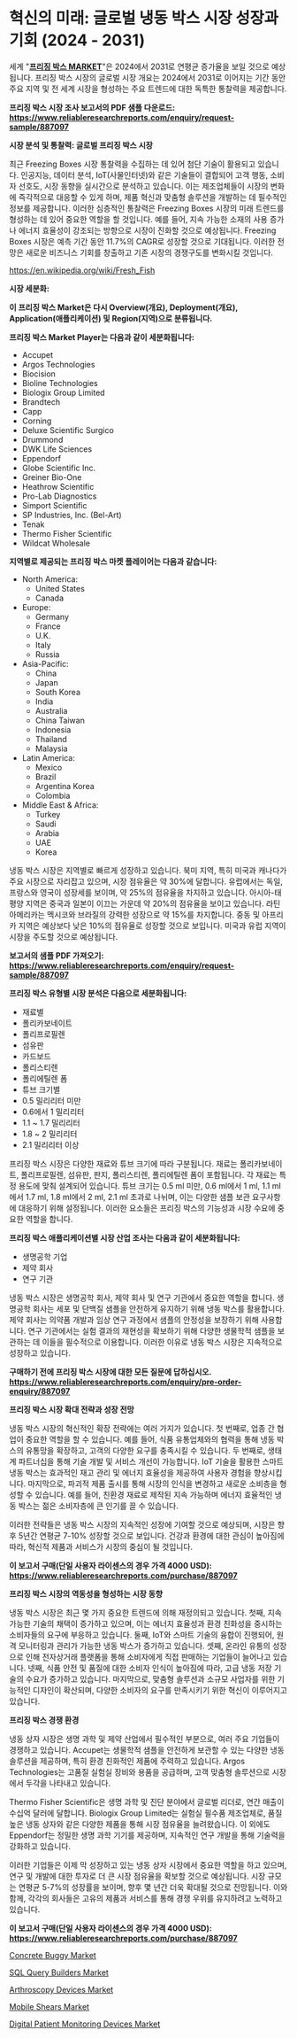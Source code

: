 <p><h1>혁신의 미래: 글로벌 냉동 박스 시장 성장과 기회 (2024 - 2031)</h1></p><p>세계 "<strong><a href="https://www.reliableresearchreports.com/freezing-boxes-r887097?utm_campaign=106&utm_medium=8&utm_source=Github&utm_content=ia&utm_term=22102024&utm_id=freezing-boxes">프리징 박스 MARKET</a></strong>"은 2024에서 2031로 연평균 증가율을 보일 것으로 예상됩니다. 프리징 박스 시장의 글로벌 시장 개요는 2024에서 2031로 이어지는 기간 동안 주요 지역 및 전 세계 시장을 형성하는 주요 트렌드에 대한 독특한 통찰력을 제공합니다.</p>
<p><strong>프리징 박스 시장 조사 보고서의 PDF 샘플 다운로드: <a href="https://www.reliableresearchreports.com/enquiry/request-sample/887097?utm_campaign=106&utm_medium=8&utm_source=Github&utm_content=ia&utm_term=22102024&utm_id=freezing-boxes">https://www.reliableresearchreports.com/enquiry/request-sample/887097</a></strong></p>
<p><strong>시장 분석 및 통찰력: 글로벌 프리징 박스 시장</strong></p>
<p><p>최근 Freezing Boxes 시장 통찰력을 수집하는 데 있어 첨단 기술이 활용되고 있습니다. 인공지능, 데이터 분석, IoT(사물인터넷)와 같은 기술들이 결합되어 고객 행동, 소비자 선호도, 시장 동향을 실시간으로 분석하고 있습니다. 이는 제조업체들이 시장의 변화에 즉각적으로 대응할 수 있게 하며, 제품 혁신과 맞춤형 솔루션을 개발하는 데 필수적인 정보를 제공합니다. 이러한 심층적인 통찰력은 Freezing Boxes 시장의 미래 트렌드를 형성하는 데 있어 중요한 역할을 할 것입니다. 예를 들어, 지속 가능한 소재의 사용 증가나 에너지 효율성이 강조되는 방향으로 시장이 진화할 것으로 예상됩니다. Freezing Boxes 시장은 예측 기간 동안 11.7%의 CAGR로 성장할 것으로 기대됩니다. 이러한 전망은 새로운 비즈니스 기회를 창출하고 기존 시장의 경쟁구도를 변화시킬 것입니다.</p></p>
<p><a href="%7CAUTHORITHY_DOMAIN_URL%7C?utm_campaign=106&utm_medium=8&utm_source=Github&utm_content=ia&utm_term=22102024&utm_id=freezing-boxes">https://en.wikipedia.org/wiki/Fresh_Fish</a></p>
<p><strong>시장 세분화:</strong></p>
<p><strong>이 프리징 박스 Market은 다시 Overview(개요), Deployment(개요), Application(애플리케이션) 및 Region(지역)으로 분류됩니다.</strong></p>
<p><strong>프리징 박스 Market Player는 다음과 같이 세분화됩니다:</strong></p>
<p><ul><li>Accupet</li><li>Argos Technologies</li><li>Biocision</li><li>Bioline Technologies</li><li>Biologix Group Limited</li><li>Brandtech</li><li>Capp</li><li>Corning</li><li>Deluxe Scientific Surgico</li><li>Drummond</li><li>DWK Life Sciences</li><li>Eppendorf</li><li>Globe Scientific Inc.</li><li>Greiner Bio-One</li><li>Heathrow Scientific</li><li>Pro-Lab Diagnostics</li><li>Simport Scientific</li><li>SP Industries, Inc. (Bel-Art)</li><li>Tenak</li><li>Thermo Fisher Scientific</li><li>Wildcat Wholesale</li></ul></p>
<p><strong>지역별로 제공되는 프리징 박스 마켓 플레이어는 다음과 같습니다:</strong></p>
<p><ul>
    <li>
        North America:
        <ul>
            <li>United States</li>
            <li>Canada</li>
        </ul>
    </li>
    <li>
        Europe:
        <ul>
            <li>Germany</li>
            <li>France</li>
            <li>U.K.</li>
            <li>Italy</li>
            <li>Russia</li>
        </ul>
    </li>
    <li>
        Asia-Pacific:
        <ul>
            <li>China</li>
            <li>Japan</li>
            <li>South Korea</li>
            <li>India</li>
            <li>Australia</li>
            <li>China Taiwan</li>
            <li>Indonesia</li>
            <li>Thailand</li>
            <li>Malaysia</li>
        </ul>
    </li>
    <li>
        Latin America:
        <ul>
            <li>Mexico</li>
            <li>Brazil</li>
            <li>Argentina Korea</li>
            <li>Colombia</li>
        </ul>
    </li>
    <li>
        Middle East & Africa:
        <ul>
            <li>Turkey</li>
            <li>Saudi</li>
            <li>Arabia</li>
            <li>UAE</li>
            <li>Korea</li>
        </ul>
    </li>
    </ul></p>
<p><p>냉동 박스 시장은 지역별로 빠르게 성장하고 있습니다. 북미 지역, 특히 미국과 캐나다가 주요 시장으로 자리잡고 있으며, 시장 점유율은 약 30%에 달합니다. 유럽에서는 독일, 프랑스와 영국이 성장세를 보이며, 약 25%의 점유율을 차지하고 있습니다. 아시아-태평양 지역은 중국과 일본이 이끄는 가운데 약 20%의 점유율을 보이고 있습니다. 라틴 아메리카는 멕시코와 브라질의 강력한 성장으로 약 15%를 차지합니다. 중동 및 아프리카 지역은 예상보다 낮은 10%의 점유율로 성장할 것으로 보입니다. 미국과 유럽 지역이 시장을 주도할 것으로 예상됩니다.</p></p>
<p><strong>보고서의 샘플 PDF 가져오기: <a href="https://www.reliableresearchreports.com/enquiry/request-sample/887097?utm_campaign=106&utm_medium=8&utm_source=Github&utm_content=ia&utm_term=22102024&utm_id=freezing-boxes">https://www.reliableresearchreports.com/enquiry/request-sample/887097</a></strong></p>
<p><strong>프리징 박스 유형별 시장 분석은 다음으로 세분화됩니다:</strong></p>
<p><ul><li>재료별</li><li>폴리카보네이트</li><li>폴리프로필렌</li><li>섬유판</li><li>카드보드</li><li>폴리스티렌</li><li>폴리에틸렌 폼</li><li>튜브 크기별</li><li>0.5 밀리리터 미만</li><li>0.6에서 1 밀리리터</li><li>1.1 ~ 1.7 밀리리터</li><li>1.8 ~ 2 밀리리터</li><li>2.1 밀리리터 이상</li></ul></p>
<p><p>프리징 박스 시장은 다양한 재료와 튜브 크기에 따라 구분됩니다. 재료는 폴리카보네이트, 폴리프로필렌, 섬유판, 판지, 폴리스티렌, 폴리에틸렌 폼이 포함됩니다. 각 재료는 특정 용도에 맞춰 설계되어 있습니다. 튜브 크기는 0.5 ml 미만, 0.6 ml에서 1 ml, 1.1 ml에서 1.7 ml, 1.8 ml에서 2 ml, 2.1 ml 초과로 나뉘며, 이는 다양한 샘플 보관 요구사항에 대응하기 위해 설정됩니다. 이러한 요소들은 프리징 박스의 기능성과 시장 수요에 중요한 역할을 합니다.</p></p>
<p><strong>프리징 박스 애플리케이션별 시장 산업 조사는 다음과 같이 세분화됩니다:</strong></p>
<p><ul><li>생명공학 기업</li><li>제약 회사</li><li>연구 기관</li></ul></p>
<p><p>냉동 박스 시장은 생명공학 회사, 제약 회사 및 연구 기관에서 중요한 역할을 합니다. 생명공학 회사는 세포 및 단백질 샘플을 안전하게 유지하기 위해 냉동 박스를 활용합니다. 제약 회사는 의약품 개발과 임상 연구 과정에서 샘플의 안정성을 보장하기 위해 사용합니다. 연구 기관에서는 실험 결과의 재현성을 확보하기 위해 다양한 생물학적 샘플을 보관하는 데 이들을 필수적으로 이용합니다. 이러한 이유로 냉동 박스 시장은 지속적으로 성장하고 있습니다.</p></p>
<p><strong>구매하기 전에 프리징 박스 시장에 대한 모든 질문에 답하십시오. <a href="https://www.reliableresearchreports.com/enquiry/pre-order-enquiry/887097?utm_campaign=106&utm_medium=8&utm_source=Github&utm_content=ia&utm_term=22102024&utm_id=freezing-boxes">https://www.reliableresearchreports.com/enquiry/pre-order-enquiry/887097</a></strong></p>
<p><strong>프리징 박스 시장 확대 전략과 성장 전망</strong></p>
<p><p>냉동 박스 시장의 혁신적인 확장 전략에는 여러 가지가 있습니다. 첫 번째로, 업종 간 협업이 중요한 역할을 할 수 있습니다. 예를 들어, 식품 유통업체와의 협력을 통해 냉동 박스의 유통망을 확장하고, 고객의 다양한 요구를 충족시킬 수 있습니다. 두 번째로, 생태계 파트너십을 통해 기술 개발 및 서비스 개선이 가능합니다. IoT 기술을 활용한 스마트 냉동 박스는 효과적인 재고 관리 및 에너지 효율성을 제공하여 사용자 경험을 향상시킵니다. 마지막으로, 파괴적 제품 출시를 통해 시장의 인식을 변경하고 새로운 소비층을 형성할 수 있습니다. 예를 들어, 친환경 재료로 제작된 지속 가능하며 에너지 효율적인 냉동 박스는 젊은 소비자층에 큰 인기를 끌 수 있습니다.</p><p>이러한 전략들은 냉동 박스 시장의 지속적인 성장에 기여할 것으로 예상되며, 시장은 향후 5년간 연평균 7-10% 성장할 것으로 보입니다. 건강과 환경에 대한 관심이 높아짐에 따라, 혁신적 제품과 서비스가 시장의 중심이 될 것입니다.</p></p>
<p><strong>이 보고서 구매(단일 사용자 라이센스의 경우 가격 4000 USD): <a href="https://www.reliableresearchreports.com/purchase/887097?utm_campaign=106&utm_medium=8&utm_source=Github&utm_content=ia&utm_term=22102024&utm_id=freezing-boxes">https://www.reliableresearchreports.com/purchase/887097</a></strong></p>
<p><strong>프리징 박스 시장의 역동성을 형성하는 시장 동향</strong></p>
<p><p>냉동 박스 시장은 최근 몇 가지 중요한 트렌드에 의해 재정의되고 있습니다. 첫째, 지속 가능한 기술의 채택이 증가하고 있으며, 이는 에너지 효율성과 환경 친화성을 중시하는 소비자들의 요구에 부응하고 있습니다. 둘째, IoT와 스마트 기술의 융합이 진행되어, 원격 모니터링과 관리가 가능한 냉동 박스가 증가하고 있습니다. 셋째, 온라인 유통의 성장으로 인해 전자상거래 플랫폼을 통해 소비자에게 직접 판매하는 기업들이 늘어나고 있습니다. 넷째, 식품 안전 및 품질에 대한 소비자 인식이 높아짐에 따라, 고급 냉동 저장 기술의 수요가 증가하고 있습니다. 마지막으로, 맞춤형 솔루션과 소규모 사업자를 위한 기능적인 디자인이 확산되며, 다양한 소비자의 요구를 만족시키기 위한 혁신이 이루어지고 있습니다.</p></p>
<p><strong>프리징 박스 경쟁 환경</strong></p>
<p><p>냉동 상자 시장은 생명 과학 및 제약 산업에서 필수적인 부분으로, 여러 주요 기업들이 경쟁하고 있습니다. Accupet는 생물학적 샘플을 안전하게 보관할 수 있는 다양한 냉동 솔루션을 제공하며, 특히 환경 친화적인 제품에 주력하고 있습니다. Argos Technologies는 고품질 실험실 장비와 용품을 공급하며, 고객 맞춤형 솔루션으로 시장에서 두각을 나타내고 있습니다. </p><p>Thermo Fisher Scientific은 생명 과학 및 진단 분야에서 글로벌 리더로, 연간 매출이 수십억 달러에 달합니다. Biologix Group Limited는 실험실 필수품 제조업체로, 품질 높은 냉동 상자와 같은 다양한 제품을 통해 시장 점유율을 늘려왔습니다. 이 외에도 Eppendorf는 정밀한 생명 과학 기기를 제공하며, 지속적인 연구 개발을 통해 기술력을 강화하고 있습니다.</p><p>이러한 기업들은 이제 막 성장하고 있는 냉동 상자 시장에서 중요한 역할을 하고 있으며, 연구 및 개발에 대한 투자로 더 큰 시장 점유율을 확보할 것으로 예상됩니다. 시장 규모는 연평균 5-7%의 성장률을 보이며, 향후 몇 년간 더욱 확대될 것으로 전망됩니다. 이와 함께, 각각의 회사들은 고유의 제품과 서비스를 통해 경쟁 우위를 유지하려고 노력하고 있습니다.</p></p>
<p><strong>이 보고서 구매(단일 사용자 라이센스의 경우 가격 4000 USD): <a href="https://www.reliableresearchreports.com/purchase/887097?utm_campaign=106&utm_medium=8&utm_source=Github&utm_content=ia&utm_term=22102024&utm_id=freezing-boxes">https://www.reliableresearchreports.com/purchase/887097</a></strong></p>
<p><p><a href="https://issuu.com/reportprime-2/docs/concrete-buggy-market-size-2030.ppt_dc984efd6f7ad0?utm_campaign=106&utm_medium=8&utm_source=Github&utm_content=ia&utm_term=22102024&utm_id=freezing-boxes">Concrete Buggy Market</a></p><p><a href="https://github.com/michaelhall412/Market-Research-Report-List-1/blob/main/sql-query-builders-market.md?utm_campaign=106&utm_medium=8&utm_source=Github&utm_content=ia&utm_term=22102024&utm_id=freezing-boxes">SQL Query Builders Market</a></p><p><a href="https://www.linkedin.com/pulse/sustainability-trends-arthroscopy-devices-industry-market-implications-mippc?utm_campaign=106&utm_medium=8&utm_source=Github&utm_content=ia&utm_term=22102024&utm_id=freezing-boxes">Arthroscopy Devices Market</a></p><p><a href="https://issuu.com/reportprime-2/docs/mobile-shears-market-size-2030.pptx_a20d3a241553a7?utm_campaign=106&utm_medium=8&utm_source=Github&utm_content=ia&utm_term=22102024&utm_id=freezing-boxes">Mobile Shears Market</a></p><p><a href="https://www.linkedin.com/pulse/global-perspectives-digital-patient-monitoring-devices-market-jfsgc?utm_campaign=106&utm_medium=8&utm_source=Github&utm_content=ia&utm_term=22102024&utm_id=freezing-boxes">Digital Patient Monitoring Devices Market</a></p></p>